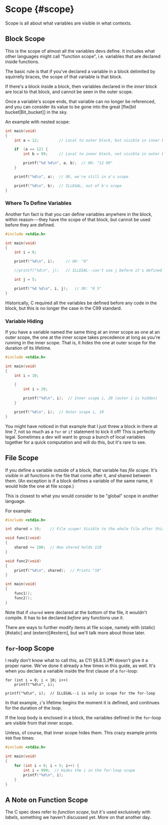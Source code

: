 <!-- Beej's guide to C

# vim: ts=4:sw=4:nosi:et:tw=72
-->

# Scope {#scope}

Scope is all about what variables are visible in what contexts.

## Block Scope

This is the scope of almost all the variables devs define. It includes
what other languages might call "function scope", i.e. variables that
are declared inside functions.

The basic rule is that if you've declared a variable in a block
delimited by squirrelly braces, the scope of that variable is that
block.

If there's a block inside a block, then variables declared in the
_inner_ block are local to that block, and cannot be seen in the outer
scope.

Once a variable's scope ends, that variable can no longer be referenced,
and you can consider its value to be gone into the great [flw[bit
bucket|Bit_bucket]] in the sky.

An example with nested scope:

``` {.c .numberLines}
int main(void)
{
    int a = 12;         // Local to outer block, but visible in inner block

    if  (a == 12) {
        int b = 99;     // Local to inner block, not visible in outer block

        printf("%d %d\n", a, b);  // OK: "12 99"
    }

    printf("%d\n", a);  // OK, we're still in a's scope

    printf("%d\n", b);  // ILLEGAL, out of b's scope
}
```

### Where To Define Variables

Another fun fact is that you can define variables anywhere in the
block, within reason---they have the scope of that block, but cannot be
used before they are defined.

``` {.c .numberLines}
#include <stdio.h>

int main(void)
{
    int i = 0;

    printf("%d\n", i);     // OK: "0"

    //printf("%d\n", j);   // ILLEGAL--can't use j before it's defined

    int j = 5;

    printf("%d %d\n", i, j);   // OK: "0 5"
}
```

Historically, C required all the variables be defined before any code in
the block, but this is no longer the case in the C99 standard.

### Variable Hiding

If you have a variable named the same thing at an inner scope as one at
an outer scope, the one at the inner scope takes precedence at long as
you're running in the inner scope. That is, it _hides_ the one at outer
scope for the duration of its lifetime.

``` {.c .numberLines}
#include <stdio.h>

int main(void)
{
    int i = 10;

    {
        int i = 20;

        printf("%d\n", i);  // Inner scope i, 20 (outer i is hidden)
    }

    printf("%d\n", i);  // Outer scope i, 10
}
```

You might have noticed in that example that I just threw a block in
there at line 7, not so much as a `for` or `if` statement to kick it
off! This is perfectly legal. Sometimes a dev will want to group a bunch
of local variables together for a quick computation and will do this,
but it's rare to see.

## File Scope

If you define a variable outside of a block, that variable has _file
scope_. It's visible in all functions in the file that come after it,
and shared between them. (An exception is if a block defines a variable
of the same name, it would hide the one at file scope.)

This is closest to what you would consider to be "global" scope in
another language.

For example:

``` {.c .numberLines}
#include <stdio.h>

int shared = 10;    // File scope! Visible to the whole file after this!

void func1(void)
{
    shared += 100;  // Now shared holds 110
}

void func2(void)
{
    printf("%d\n", shared);  // Prints "10"
}

int main(void)
{
    func1();
    func2();
}
```

Note that if `shared` were declared at the bottom of the file, it
wouldn't compile. It has to be declared _before_ any functions use it.

There are ways to further modify items at file scope, namely with
(static)[#static] and (extern)[#extern], but we'll talk more about those
later.

## `for`-loop Scope

I really don't know what to call this, as C11 §6.8.5.3¶1 doesn't give it
a proper name. We've done it already a few times in this guide, as well.
It's when you declare a variable inside the first clause of a
`for`-loop:

``` {.c}
for (int i = 0; i < 10; i++)
    printf("%d\n", i);

printf("%d\n", i);  // ILLEGAL--i is only in scope for the for-loop
```

In that example, `i`'s lifetime begins the moment it is defined, and
continues for the duration of the loop.

If the loop body is enclosed in a block, the variables defined in the
`for`-loop are visible from that inner scope. 

Unless, of course, that inner scope hides them. This crazy example
prints `999` five times:

``` {.c .numberLines}
#include <stdio.h>

int main(void)
{
    for (int i = 0; i < 5; i++) {
        int i = 999;  // Hides the i in the for-loop scope
        printf("%d\n", i);
    }
}
```

## A Note on Function Scope

The C spec does refer to _function scope_, but it's used exclusively
with _labels_, something we haven't discussed yet. More on that another
day.

